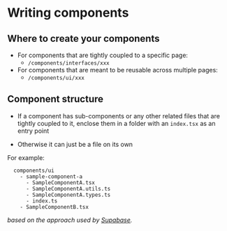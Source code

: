 # Writing components

## Where to create your components

- For components that are tightly coupled to a specific page:
  - `/components/interfaces/xxx`
- For components that are meant to be reusable across multiple pages:
  - `/components/ui/xxx`

## Component structure

- If a component has sub-components or any other related files that are tightly coupled to it, enclose them in a folder with an `index.tsx` as an entry point

- Otherwise it can just be a file on its own

For example:

```
  components/ui
    - sample-component-a
      - SampleComponentA.tsx
      - SampleComponentA.utils.ts
      - SampleComponentA.types.ts
      - index.ts
    - SampleComponentB.tsx
```

_based on the approach used by [Supabase](https://github.com/supabase/supabase)._
